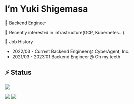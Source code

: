 # I’m Yuki Shigemasa


🤔 Backend Engineer


💬 Recently interested in infrastructure(GCP, Kubernetes...).


🏢 Job History

- 2022/03 - Current Backend Engineer @ CyberAgent, Inc.
- 2021/03 - 2023/01 Backend Engineer @ Oh my teeth


## ⚡ Status

![](https://github-profile-summary-cards.vercel.app/api/cards/profile-details?username=gegeson&theme=solarized)

![](https://github-profile-summary-cards.vercel.app/api/cards/repos-per-language?username=gegeson&theme=solarized)  ![](https://github-profile-summary-cards.vercel.app/api/cards/most-commit-language?username=gegeson&theme=solarized)
